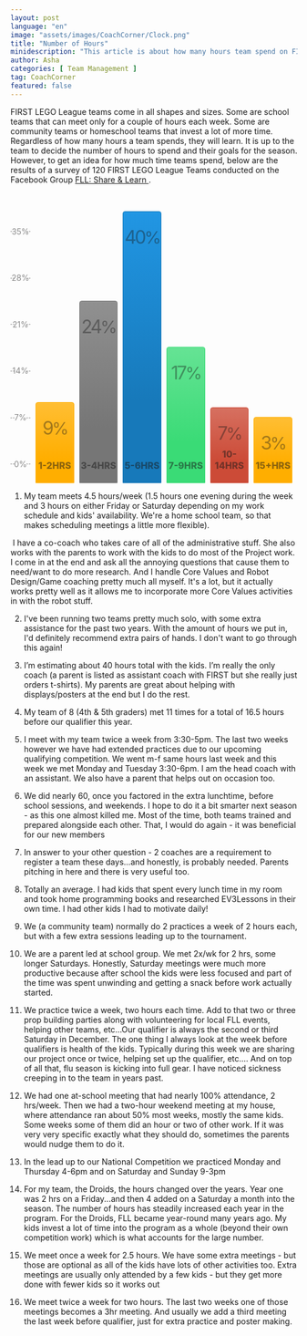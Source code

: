 ```yaml
---
layout: post
language: "en"
image: "assets/images/CoachCorner/Clock.png"
title: "Number of Hours"
minidescription: "This article is about how many hours team spend on FIRST LEGO League."
author: Asha
categories: [ Team Management ]
tag: CoachCorner
featured: false
---
```

FIRST LEGO League teams come in all shapes and sizes. Some are school teams that can meet only for a couple of hours each week. Some are community teams or homeschool teams that invest a lot of more time. Regardless of how many hours a team spends, they will learn. It is up to the team to decide the number of hours to spend and their goals for the season. However, to get an idea for how much time teams spend, below are the results of a survey of 120 FIRST LEGO League Teams conducted on the Facebook Group <a href="https://www.facebook.com/groups/FLLShareandLearn/">FLL: Share & Learn </a>.
<br><br><br><br><br><br>

<ul class="bar-graph">
<li class="bar-graph-axis">
<div class="bar-graph-label">35%</div>
<div class="bar-graph-label">28%</div>
<div class="bar-graph-label">21%</div>
<div class="bar-graph-label">14%</div>
<div class="bar-graph-label">7%</div>
<div class="bar-graph-label">0%</div>
</li>
<li class="bar warning" style="height: 21%;" title="75">
<div class="percent">9<span>%</span></div>
<div class="description">1-2hrs</div>
</li>
<li class="bar secondary" style="height: 63%;" title="90">
<div class="percent">24<span>%</span></div>
<div class="description">3-4hrs</div>
</li>
<li class="bar primary" style="height: 100%;" title="95">
<div class="percent">40<span>%</span></div>
<div class="description">5-6hrs</div>
</li>
<li class="bar success" style="height: 44%;" title="80">
<div class="percent">17<span>%</span></div>
<div class="description">7-9hrs</div>
</li>

<li class="bar alert" style="height: 19%;" title="40">
<div class="percent">7<span>%</span></div>
<div class="description">10-14hrs</div>
</li>
<li class="bar warning" style="height: 15%;" title="40">
<div class="percent">3<span>%</span></div>
<div class="description">15+hrs</div>
</li>
</ul>

<style>
.bar-graph {
padding: 0;
width: 100%;
display: -webkit-flex;
display: -ms-flexbox;
display: flex;
-webkit-align-items: flex-end;
-ms-flex-align: end;
align-items: flex-end;
height: 425px;
margin: 0;
}

.bar-graph li {
display: block;
padding: 1.5625rem 0;
position: relative;
text-align: center;
vertical-align: bottom;
border-radius: 4px 4px 0 0;
max-width: 20%;
height: 100%;
margin: 0 1.8% 0 0;
-webkit-flex: 1 1 15%;
-ms-flex: 1 1 15%;
flex: 1 1 15%;
}

.bar-graph .bar-graph-axis {
-webkit-flex: 1 1 8%;
-ms-flex: 1 1 8%;
flex: 1 1 8%;
display: -webkit-flex;
display: -ms-flexbox;
display: flex;
-webkit-flex-direction: column;
-ms-flex-direction: column;
flex-direction: column;
-webkit-justify-content: space-between;
-ms-flex-pack: justify;
justify-content: space-between;
}

.bar-graph .bar-graph-label {
margin: 0;
background-color: none;
color: #8a8a8a;
position: relative;
}

@media print, screen and (min-width: 40em) {
.bar-graph .bar-graph-label:before, .bar-graph .bar-graph-label:after {
content: "";
position: absolute;
border-bottom: 1px dashed #8a8a8a;
top: 0;
left: 0;
height: 50%;
width: 20%;
}
}

@media print, screen and (min-width: 40em) and (min-width: 64em) {
.bar-graph .bar-graph-label:before, .bar-graph .bar-graph-label:after {
width: 30%;
}
}

@media print, screen and (min-width: 40em) {
.bar-graph .bar-graph-label:after {
left: auto;
right: 0;
}
}

.bar-graph .percent {
letter-spacing: -3px;
opacity: 0.4;
width: 100%;
font-size: 1.875rem;
position: absolute;
}

@media print, screen and (min-width: 40em) {
.bar-graph .percent {
//font-size: 3.875rem;
font-size: 2rem;
}
}

.bar-graph .percent span {
font-size: 1.875rem;
}

.bar-graph .description {
font-weight: 800;
opacity: 0.5;
text-transform: uppercase;
width: 100%;
font-size: 14px;
bottom: 20px;
position: absolute;
font-size: 1rem;
overflow: hidden;
}

.bar-graph .bar.primary {
border: 1px solid #1779ba;
background: linear-gradient(#2196e3, #1779ba 70%);
}

.bar-graph .bar.secondary {
border: 1px solid #767676;
background: linear-gradient(#909090, #767676 70%);
}

.bar-graph .bar.success {
border: 1px solid #3adb76;
background: linear-gradient(#65e394, #3adb76 70%);
}

.bar-graph .bar.warning {
border: 1px solid #ffae00;
background: linear-gradient(#ffbe33, #ffae00 70%);
}

.bar-graph .bar.alert {
border: 1px solid #cc4b37;
background: linear-gradient(#d67060, #cc4b37 70%);
}


</style>

1. My team meets 4.5 hours/week (1.5 hours one evening during the week and 3 hours on either Friday or Saturday depending on my work schedule and kids' availability. We're a home school team, so that makes scheduling meetings a little more flexible).

 I have a co-coach who takes care of all of the administrative stuff. She also works with the parents to work with the kids to do most of the Project work. I come in at the end and ask all the annoying questions that cause them to need/want to do more research. And I handle Core Values and Robot Design/Game coaching pretty much all myself. It's a lot, but it actually works pretty well as it allows me to incorporate more Core Values activities in with the robot stuff.

2.  I've been running two teams pretty much solo, with some extra assistance for the past two years. With the amount of hours we put in, I'd definitely recommend extra pairs of hands. I don't want to go through this again!

3. I’m estimating about 40 hours total with the kids. I’m really the only coach (a parent is listed as assistant coach with FIRST but she really just orders t-shirts). My parents are great about helping with displays/posters at the end but I do the rest.

4. My team of 8 (4th & 5th graders) met 11 times for a total of 16.5 hours before our qualifier this year.

5. I meet with my team twice a week from 3:30-5pm. The last two weeks however we have had extended practices due to our upcoming qualifying competition. We went m-f same hours last week and this week we met Monday and Tuesday 3:30-6pm. I am the head coach with an assistant. We also have a parent that helps out on occasion too.

6. We did nearly 60, once you factored in the extra lunchtime, before school sessions, and weekends. I hope to do it a bit smarter next season - as this one almost killed me. Most of the time, both teams trained and prepared alongside each other. That, I would do again - it was beneficial for our new members

7. In answer to your other question - 2 coaches are a requirement to register a team these days...and honestly, is probably needed. Parents pitching in here and there is very useful too.

8. Totally an average. I had kids that spent every lunch time in my room and took home programming books and researched EV3Lessons in their own time. I had other kids I had to motivate daily!

9. We (a community team) normally do 2 practices a week of 2 hours each, but with a few extra sessions leading up to the tournament.

10. We are a parent led at school group. We met 2x/wk for 2 hrs, some longer Saturdays. Honestly, Saturday meetings were much more productive because after school the kids were less focused and part of the time was spent unwinding and getting a snack before work actually started.

11. We practice twice a week, two hours each time. Add to that two or three prop building parties along with volunteering for local FLL events, helping other teams, etc...Our qualifier is always the second or third Saturday in December. The one thing I always look at the week before qualifiers is health of the kids. Typically during this week we are sharing our project once or twice, helping set up the qualifier, etc.... And on top of all that, flu season is kicking into full gear. I have noticed sickness creeping in to the team in years past.

13. We had one at-school meeting that had nearly 100% attendance, 2 hrs/week. Then we had a two-hour weekend meeting at my house, where attendance ran about 50% most weeks, mostly the same kids.  Some weeks some of them did an hour or two of other work. If it was very very specific exactly what they should do, sometimes the parents would nudge them to do it.

14. In the lead up to our National Competition we practiced Monday and Thursday 4-6pm and on Saturday and Sunday 9-3pm

15. For my team, the Droids, the hours changed over the years. Year one was 2 hrs on a Friday...and then 4 added on a Saturday a month into the season. The number of hours has steadily increased each year in the program. For the Droids, FLL became year-round many years ago. My kids invest a lot of time into the program as a whole (beyond their own competition work) which is what accounts for the large number.

16. We meet once a week for 2.5 hours. We have some extra meetings - but those are optional as all of the kids have lots of other activities too. Extra meetings are usually only attended by a few kids - but they get more done with fewer kids so it works out

17. We meet twice a week for two hours. The last two weeks one of those meetings becomes a 3hr meeting. And usually we add a third meeting the last week before qualifier, just for extra practice and poster making.
